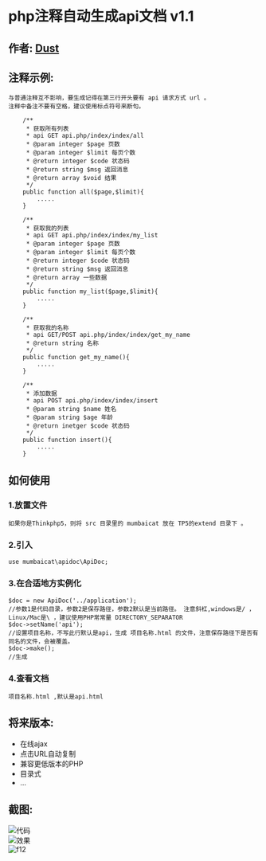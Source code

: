 # php注释自动生成api文档   v1.1
作者: [Dust](http://dust101.lofter.com)  
----
## 注释示例:
	与普通注释互不影响，要生成记得在第三行开头要有 api 请求方式 url 。  
    注释中备注不要有空格，建议使用标点符号来断句。  
```
    /**
     * 获取所有列表
     * api GET api.php/index/index/all
     * @param integer $page 页数
     * @param integer $limit 每页个数
     * @return integer $code 状态码
     * @return string $msg 返回消息
     * @return array $void 结果
     */
    public function all($page,$limit){
    	.....
    }

    /**
     * 获取我的列表
     * api GET api.php/index/index/my_list
     * @param integer $page 页数
     * @param integer $limit 每页个数
     * @return integer $code 状态码
     * @return string $msg 返回消息
     * @return array 一些数据
     */
    public function my_list($page,$limit){
    	.....
    }

    /**
     * 获取我的名称
     * api GET/POST api.php/index/index/get_my_name
     * @return string 名称
     */
    public function get_my_name(){
    	.....
    }

    /**
     * 添加数据
     * api POST api.php/index/index/insert
     * @param string $name 姓名
     * @param string $age 年龄
     * @return inetger $code 状态码
     */
    public function insert(){
    	.....
    }
```    

## 如何使用  

### 1.放置文件
	如果你是Thinkphp5，则将 src 目录里的 mumbaicat 放在 TP5的extend 目录下 。

### 2.引入
	use mumbaicat\apidoc\ApiDoc;  

### 3.在合适地方实例化
	$doc = new ApiDoc('../application');
	//参数1是代码目录，参数2是保存路径，参数2默认是当前路径。 注意斜杠,windows是/ ，Linux/Mac是\ ，建议使用PHP常常量 DIRECTORY_SEPARATOR
	$doc->setName('api');
	//设置项目名称，不写此行默认是api，生成 项目名称.html 的文件，注意保存路径下是否有同名的文件，会被覆盖。
	$doc->make();
	//生成

### 4.查看文档
	项目名称.html ,默认是api.html  

## 将来版本:
 * 在线ajax  
 * 点击URL自动复制  
 * 兼容更低版本的PHP
 * 目录式
 * ...  

## 截图:
![代码](https://github.com/mumbaicat/makeapidoc/raw/master/Screenshots/code.png)  
![效果](https://github.com/mumbaicat/makeapidoc/raw/master/Screenshots/html.png)  
![f12](https://github.com/mumbaicat/makeapidoc/raw/master/Screenshots/request.png)  
